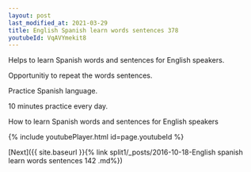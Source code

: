 ```yaml
---
layout: post
last_modified_at: 2021-03-29
title: English Spanish learn words sentences 378 
youtubeId: VqAVYmekit8
---
```

 
 
Helps to learn Spanish words and sentences for English speakers.

Opportunitiy to repeat the words sentences. 

Practice Spanish language. 
 
10 minutes practice every day. 
 
How to learn Spanish words and sentences for English speakers 
 
{% include youtubePlayer.html id=page.youtubeId %}
 
 
[Next]({{ site.baseurl }}{% link  split1/_posts/2016-10-18-English spanish learn words sentences 142 .md%})
 
